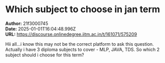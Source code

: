 # Which subject to choose in jan term

**Author:** 21f3000745  
**Date:** 2025-01-01T16:04:48.996Z  
**URL:** https://discourse.onlinedegree.iitm.ac.in/t/161071/575209

Hii all…i know this may not be the correct platform to ask this question.
Actually i have 3 diploma subjects to cover - MLP, JAVA, TDS. So which 2 subject should i choose for this term?
